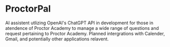 # ProctorPal

AI assistent utlizing OpenAI's ChatGPT API in development for those in atendence of Proctor Academy to manage a wide range of questions and request pertaining to Proctor Academy. Planned intergrations with Calender, Gmail, and potentially other applications relavent.
